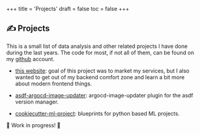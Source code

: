 +++
title = 'Projects'
draft = false
toc = false
+++

## ✍️ Projects

This is a small list of data analysis and other related projects I have done during the last years.
The code for most, if not all of them, can be found on my [github](https://github.com/thatmlopsguy) account.

- [this website](https://github.com/thatmlopsguy/thatmlopsguy.github.io): goal of this project was to market my services,
but I also wanted to get out of my backend comfort zone and learn a bit more about modern frontend things.

- [asdf-argocd-image-updater](https://github.com/thatmlopsguy/asdf-argocd-image-updater): argocd-image-updater plugin for
the asdf version manager.

- [cookiecutter-ml-project](https://github.com/thatmlopsguy/cookiecutter-ml-project): blueprints for python based ML projects.

🚧 Work in progress! 🚧
